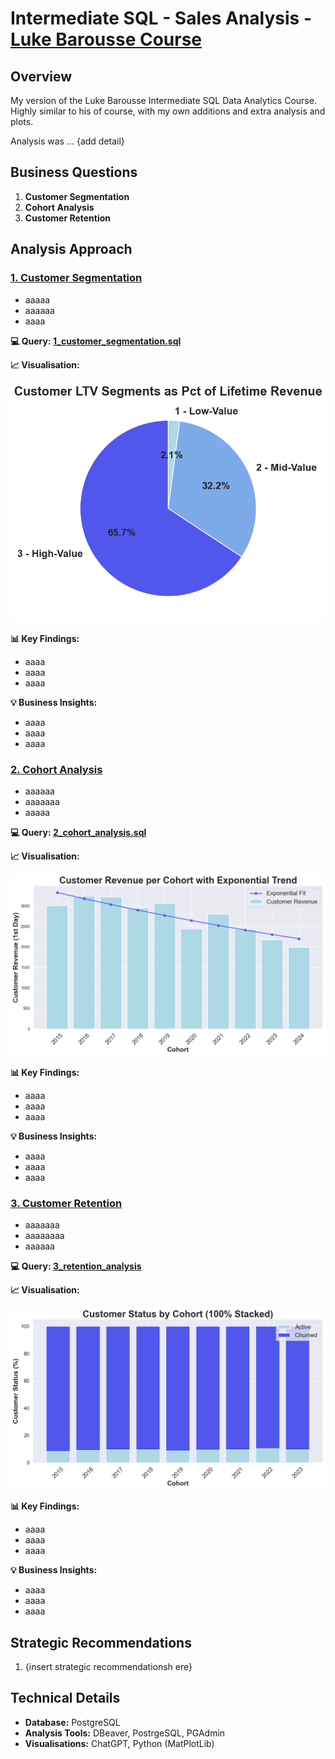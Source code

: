 # Intermediate SQL - Sales Analysis - [Luke Barousse Course](https://www.youtube.com/watch?v=QKIGsShyEsQ)

## Overview
My version of the Luke Barousse Intermediate SQL Data Analytics Course. Highly similar to his of course, with my own additions and extra analysis and plots.

Analysis was ... {add detail}

## Business Questions
1. <b>Customer Segmentation</b>
2. <b>Cohort Analysis</b>
3. <b>Customer Retention</b>

## Analysis Approach

### <u>1. Customer Segmentation</u>
- aaaaa
- aaaaaa
- aaaa

**💻 Query: [1_customer_segmentation.sql](/Scripts/1_customer_segmentation.sql)**

**📈 Visualisation:**

![/Customer Segementation](/images/1_customer_segmentation.png)

**📊 Key Findings:**
- aaaa
- aaaa
- aaaa

**💡 Business Insights:**
- aaaa
- aaaa
- aaaa


### <u>2. Cohort Analysis</u>
- aaaaaa
- aaaaaaa
- aaaaa

**💻 Query: [2_cohort_analysis.sql](/Scripts/2_cohort_analysis.sql)**

**📈 Visualisation:**

![/Cohort Analysis](/images/2_cohort_analysis.png)

**📊 Key Findings:**
- aaaa
- aaaa
- aaaa

**💡 Business Insights:**
- aaaa
- aaaa
- aaaa


### <u>3. Customer Retention</u>
- aaaaaaa
- aaaaaaaa
- aaaaaa

**💻 Query: [3_retention_analysis](/Scripts/3_retention_analysis.sql)**

**📈 Visualisation:**

![/Retention Analysis](/images/3_customer_retention.png)

**📊 Key Findings:**
- aaaa
- aaaa
- aaaa

**💡 Business Insights:**
- aaaa
- aaaa
- aaaa

## Strategic Recommendations
1. {insert strategic recommendationsh ere}

## Technical Details
- **Database:** PostgreSQL
- **Analysis Tools:** DBeaver, PostrgeSQL, PGAdmin
- **Visualisations:** ChatGPT, Python (MatPlotLib)

